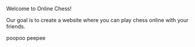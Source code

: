 Welcome to Online Chess!

Our goal is to create a website where you can play chess online with your friends.

poopoo peepee
